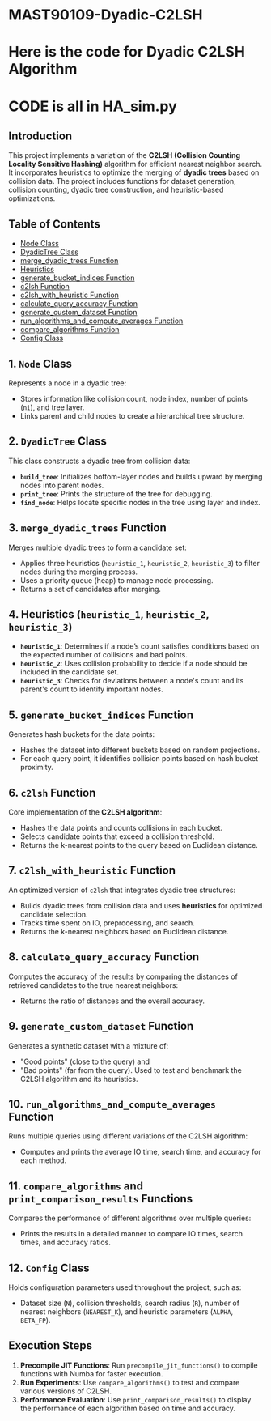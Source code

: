 # MAST90109-Dyadic-C2LSH
# Here is the code for Dyadic C2LSH Algorithm
# CODE is all in HA_sim.py
## Introduction
This project implements a variation of the **C2LSH (Collision Counting Locality Sensitive Hashing)** algorithm for efficient nearest neighbor search. It incorporates heuristics to optimize the merging of **dyadic trees** based on collision data. The project includes functions for dataset generation, collision counting, dyadic tree construction, and heuristic-based optimizations.

## Table of Contents
- [Node Class](#1-node-class)
- [DyadicTree Class](#2-dyadictree-class)
- [merge_dyadic_trees Function](#3-mergedyadictrees-function)
- [Heuristics](#4-heuristics-heuristic_1-heuristic_2-heuristic_3)
- [generate_bucket_indices Function](#5-generate_bucket_indices-function)
- [c2lsh Function](#6-c2lsh-function)
- [c2lsh_with_heuristic Function](#7-c2lsh_with_heuristic-function)
- [calculate_query_accuracy Function](#8-calculate_query_accuracy-function)
- [generate_custom_dataset Function](#9-generate_custom_dataset-function)
- [run_algorithms_and_compute_averages Function](#10-run_algorithms_and_compute_averages-function)
- [compare_algorithms Function](#11-compare_algorithms-and-print_comparison_results-functions)
- [Config Class](#12-config-class)

## 1. `Node` Class
Represents a node in a dyadic tree:
- Stores information like collision count, node index, number of points (`ni`), and tree layer.
- Links parent and child nodes to create a hierarchical tree structure.

## 2. `DyadicTree` Class
This class constructs a dyadic tree from collision data:
- **`build_tree`**: Initializes bottom-layer nodes and builds upward by merging nodes into parent nodes.
- **`print_tree`**: Prints the structure of the tree for debugging.
- **`find_node`**: Helps locate specific nodes in the tree using layer and index.

## 3. `merge_dyadic_trees` Function
Merges multiple dyadic trees to form a candidate set:
- Applies three heuristics (`heuristic_1`, `heuristic_2`, `heuristic_3`) to filter nodes during the merging process.
- Uses a priority queue (heap) to manage node processing.
- Returns a set of candidates after merging.

## 4. Heuristics (`heuristic_1`, `heuristic_2`, `heuristic_3`)
- **`heuristic_1`**: Determines if a node’s count satisfies conditions based on the expected number of collisions and bad points.
- **`heuristic_2`**: Uses collision probability to decide if a node should be included in the candidate set.
- **`heuristic_3`**: Checks for deviations between a node's count and its parent's count to identify important nodes.

## 5. `generate_bucket_indices` Function
Generates hash buckets for the data points:
- Hashes the dataset into different buckets based on random projections.
- For each query point, it identifies collision points based on hash bucket proximity.

## 6. `c2lsh` Function
Core implementation of the **C2LSH algorithm**:
- Hashes the data points and counts collisions in each bucket.
- Selects candidate points that exceed a collision threshold.
- Returns the k-nearest points to the query based on Euclidean distance.

## 7. `c2lsh_with_heuristic` Function
An optimized version of `c2lsh` that integrates dyadic tree structures:
- Builds dyadic trees from collision data and uses **heuristics** for optimized candidate selection.
- Tracks time spent on IO, preprocessing, and search.
- Returns the k-nearest neighbors based on Euclidean distance.

## 8. `calculate_query_accuracy` Function
Computes the accuracy of the results by comparing the distances of retrieved candidates to the true nearest neighbors:
- Returns the ratio of distances and the overall accuracy.

## 9. `generate_custom_dataset` Function
Generates a synthetic dataset with a mixture of:
- "Good points" (close to the query) and 
- "Bad points" (far from the query).
Used to test and benchmark the C2LSH algorithm and its heuristics.

## 10. `run_algorithms_and_compute_averages` Function
Runs multiple queries using different variations of the C2LSH algorithm:
- Computes and prints the average IO time, search time, and accuracy for each method.

## 11. `compare_algorithms` and `print_comparison_results` Functions
Compares the performance of different algorithms over multiple queries:
- Prints the results in a detailed manner to compare IO times, search times, and accuracy ratios.

## 12. `Config` Class
Holds configuration parameters used throughout the project, such as:
- Dataset size (`N`), collision thresholds, search radius (`R`), number of nearest neighbors (`NEAREST_K`), and heuristic parameters (`ALPHA`, `BETA_FP`).
  
## Execution Steps
1. **Precompile JIT Functions**: Run `precompile_jit_functions()` to compile functions with Numba for faster execution.
2. **Run Experiments**: Use `compare_algorithms()` to test and compare various versions of C2LSH.
3. **Performance Evaluation**: Use `print_comparison_results()` to display the performance of each algorithm based on time and accuracy.
